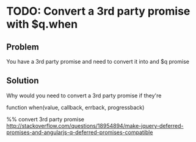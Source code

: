 # TODO: Convert a 3rd party promise with $q.when

## Problem

You have a 3rd party promise and need to convert it into and $q promise


## Solution

Why would you need to convert a 3rd party promise if they're



function when(value, callback, errback, progressback)


%% convert 3rd party promise http://stackoverflow.com/questions/18954894/make-jquery-deferred-promises-and-angularjs-q-deferred-promises-compatible


